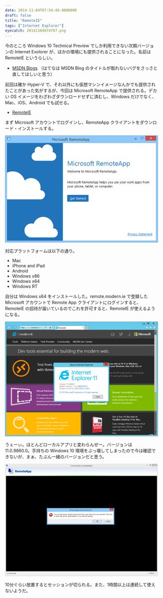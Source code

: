 ```yaml
---
date: 2014-11-04T07:54:49.0000000
draft: false
title: "RemoteIE"
tags: ["Internet Explorer"]
eyecatch: 20141104074707.png
---
```

<p>今のところ Windows 10 Technical Preview でしか利用できない次期バージョンの Internet Exolorer が、ほかの環境にも提供されることになった。名前は RemoteIE というらしい。</p>

<ul>
<li><a href="http://blogs.msdn.com/b/ie/archive/2014/11/02/announcing-remoteie-test-the-latest-ie-on-windows-mac-os-x-ios-and-android.aspx">MSDN Blogs</a> （はてなは MSDN Blog のタイトルが取れないバグをさっさと直してほしいと思う）</li>
</ul><p>前回は確か Hyper-V で、それ以外にも仮想マシンイメージなんかでも提供されたことがあった気がするが、今回は Microsoft RemoteApp で提供される。デカい OS イメージをわざわざダウンロードせずに済むし、Windows だけでなく、Mac、iOS、Android でも試せる。</p>

<ul>
<li><a href="https://remote.modern.ie/">RemoteIE</a></li>
</ul><p>まず Microsoft アカウントでログインし、RemoteApp クライアントをダウンロード・インストールする。</p><p><span itemscope itemtype="http://schema.org/Photograph"><img src="20141104074707.png" alt="f:id:daruyanagi:20141104074707p:plain" title="f:id:daruyanagi:20141104074707p:plain" class="hatena-fotolife" itemprop="image"></span></p><p>対応プラットフォームは以下の通り。</p>

<ul>
<li>Mac</li>
<li>iPhone and iPad</li>
<li>Android</li>
<li>Windows x86</li>
<li>Windows x64</li>
<li>Windows RT</li>
</ul><p>自分は Windows x64 をインストールした。remote.modern.ie で登録した Microsoft アカウントで Remote App クライアントにログインすると、RemoteIE の招待が届いているのでこれを許可すると、RemoteIE が使えるようになる。</p><p><span itemscope itemtype="http://schema.org/Photograph"><img src="20141104075200.png" alt="f:id:daruyanagi:20141104075200p:plain" title="f:id:daruyanagi:20141104075200p:plain" class="hatena-fotolife" itemprop="image"></span></p><p>うぇーぃ。ほとんどローカルアプリと変わらんぜー。バージョンは 11.0.9860.0。手持ちの Windows 10 環境をぶっ壊してしまったので今は確認できないが、まぁ、たぶん一緒のバージョンだと思う。</p><p><span itemscope itemtype="http://schema.org/Photograph"><img src="20141104075300.png" alt="f:id:daruyanagi:20141104075300p:plain" title="f:id:daruyanagi:20141104075300p:plain" class="hatena-fotolife" itemprop="image"></span></p><p>10分ぐらい放置するとセッションが切られる。また、1時間以上は連続して使えないようだ。</p>
